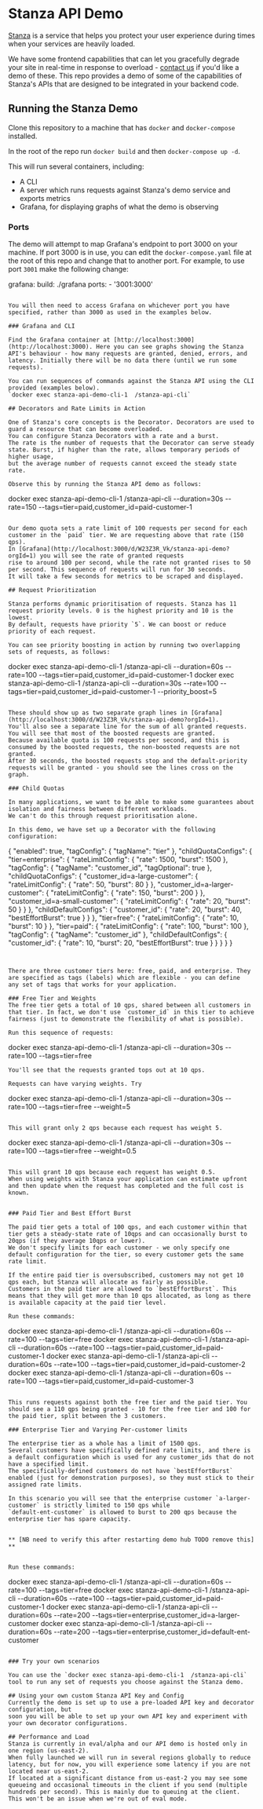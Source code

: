 # Stanza API Demo

[Stanza](https://www.stanza.systems/) is a service that helps you protect your user experience during times when your services are heavily loaded.

We have some frontend capabilities that can let you gracefully degrade your site in real-time in response to overload - [contact us](https://www.stanza.systems/contact) if you'd like a demo of these. 
This repo provides a demo of some of the capabilities of Stanza's APIs that are designed to be integrated in your backend code. 

## Running the Stanza Demo

Clone this repository to a machine that has `docker` and `docker-compose` installed.

In the root of the repo run `docker build` and then `docker-compose up -d`.

This will run several containers, including:
 * A CLI
 * A server which runs requests against Stanza's demo service and exports metrics
 * Grafana, for displaying graphs of what the demo is observing

### Ports

 The demo will attempt to map Grafana's endpoint to port 3000 on your machine. If port 3000 is in use, 
 you can edit the `docker-compose.yaml` file at the root of this repo and change that to another port.
 For example, to use port `3001` make the following change:

  grafana:
    build: ./grafana
    ports:
      - '3001:3000'
```

You will then need to access Grafana on whichever port you have specified, rather than 3000 as used in the examples below.

### Grafana and CLI 

Find the Grafana container at [http://localhost:3000](http://localhost:3000). Here you can see graphs showing the Stanza API's behaviour - how many requests are granted, denied, errors, and latency. Initially there will be no data there (until we run some requests).

You can run sequences of commands against the Stanza API using the CLI provided (examples below).
`docker exec stanza-api-demo-cli-1  /stanza-api-cli`

## Decorators and Rate Limits in Action

One of Stanza's core concepts is the Decorator. Decorators are used to guard a resource that can become overloaded. 
You can configure Stanza Decorators with a rate and a burst.
The rate is the number of requests that the Decorator can serve steady state. Burst, if higher than the rate, allows temporary periods of higher usage,
but the average number of requests cannot exceed the steady state rate.  

Observe this by running the Stanza API demo as follows:
```
docker exec stanza-api-demo-cli-1  /stanza-api-cli --duration=30s --rate=150 --tags=tier=paid,customer_id=paid-customer-1
```

Our demo quota sets a rate limit of 100 requests per second for each customer in the `paid` tier. We are requesting above that rate (150 qps).
In [Grafana](http://localhost:3000/d/W23Z3R_Vk/stanza-api-demo?orgId=1) you will see the rate of granted requests
rise to around 100 per second, while the rate not granted rises to 50 per second. This sequence of requests will run for 30 seconds. 
It will take a few seconds for metrics to be scraped and displayed. 

## Request Prioritization

Stanza performs dynamic prioritisation of requests. Stanza has 11 request priority levels. 0 is the highest priority and 10 is the lowest.
By default, requests have priority `5`. We can boost or reduce priority of each request. 

You can see priority boosting in action by running two overlapping sets of requests, as follows:
```
docker exec stanza-api-demo-cli-1  /stanza-api-cli --duration=60s --rate=100 --tags=tier=paid,customer_id=paid-customer-1
docker exec stanza-api-demo-cli-1  /stanza-api-cli --duration=30s --rate=100 --tags=tier=paid,customer_id=paid-customer-1 --priority_boost=5
```

These should show up as two separate graph lines in [Grafana](http://localhost:3000/d/W23Z3R_Vk/stanza-api-demo?orgId=1).
You'll also see a separate line for the sum of all granted requests.
You will see that most of the boosted requests are granted.
Because available quota is 100 requests per second, and this is consumed by the boosted requests, the non-boosted requests are not granted.
After 30 seconds, the boosted requests stop and the default-priority requests will be granted - you should see the lines cross on the graph.

### Child Quotas

In many applications, we want to be able to make some guarantees about isolation and fairness between different workloads.
We can't do this through request prioritisation alone.

In this demo, we have set up a Decorator with the following configuration:

```
{
  "enabled": true,
  "tagConfig": {
    "tagName": "tier"
  },
  "childQuotaConfigs": {
    "tier=enterprise": {
      "rateLimitConfig": {
        "rate": 1500,
        "burst": 1500
      },
      "tagConfig": {
        "tagName": "customer_id",
        "tagOptional": true
      },
      "childQuotaConfigs": {
        "customer_id=a-large-customer": {
          "rateLimitConfig": {
            "rate": 50,
            "burst": 80
          }
        },
        "customer_id=a-larger-customer": {
          "rateLimitConfig": {
            "rate": 150,
            "burst": 200
          }
        },
        "customer_id=a-small-customer": {
          "rateLimitConfig": {
            "rate": 20,
            "burst": 50
          }
        }
      },
      "childDefaultConfigs": {
        "customer_id": {
          "rate": 20,
          "burst": 40,
          "bestEffortBurst": true
        }
      }
    },
    "tier=free": {
      "rateLimitConfig": {
        "rate": 10,
        "burst": 10
      }
    },
    "tier=paid": {
      "rateLimitConfig": {
        "rate": 100,
        "burst": 100
      },
      "tagConfig": {
        "tagName": "customer_id"
      },
      "childDefaultConfigs": {
        "customer_id": {
          "rate": 10,
          "burst": 20,
          "bestEffortBurst": true
        }
      }
    }
  }
}
```


There are three customer tiers here: free, paid, and enterprise. They are specified as tags (labels) which are flexible - you can define
any set of tags that works for your application.

### Free Tier and Weights
The free tier gets a total of 10 qps, shared between all customers in that tier. In fact, we don't use `customer_id` in this tier to achieve fairness (just to demonstrate the flexibility of what is possible).

Run this sequence of requests: 
```
docker exec stanza-api-demo-cli-1  /stanza-api-cli --duration=30s --rate=100 --tags=tier=free
```
You'll see that the requests granted tops out at 10 qps.

Requests can have varying weights. Try
```
docker exec stanza-api-demo-cli-1  /stanza-api-cli --duration=30s --rate=100 --tags=tier=free --weight=5
```

This will grant only 2 qps because each request has weight 5.

```
docker exec stanza-api-demo-cli-1  /stanza-api-cli --duration=30s --rate=100 --tags=tier=free --weight=0.5
```

This will grant 10 qps because each request has weight 0.5.
When using weights with Stanza your application can estimate upfront and then update when the request has completed and the full cost is known.


### Paid Tier and Best Effort Burst

The paid tier gets a total of 100 qps, and each customer within that tier gets a steady-state rate of 10qps and can occasionally burst to 20qps (if they average 10qps or lower).
We don't specify limits for each customer - we only specify one default configuration for the tier, so every customer gets the same rate limit.

If the entire paid tier is oversubscribed, customers may not get 10 qps each, but Stanza will allocate as fairly as possible.
Customers in the paid tier are allowed to `bestEffortBurst`. This means that they will get more than 10 qps allocated, as long as there is available capacity at the paid tier level.

Run these commands: 
```
docker exec stanza-api-demo-cli-1  /stanza-api-cli --duration=60s --rate=100 --tags=tier=free
docker exec stanza-api-demo-cli-1  /stanza-api-cli --duration=60s --rate=100 --tags=tier=paid,customer_id=paid-customer-1
docker exec stanza-api-demo-cli-1  /stanza-api-cli --duration=60s --rate=100 --tags=tier=paid,customer_id=paid-customer-2
docker exec stanza-api-demo-cli-1  /stanza-api-cli --duration=60s --rate=100 --tags=tier=paid,customer_id=paid-customer-3
```

This runs requests against both the free tier and the paid tier. You should see a 110 qps being granted - 10 for the free tier and 100 for the paid tier, split between the 3 customers.

### Enterprise Tier and Varying Per-customer limits

The enterprise tier as a whole has a limit of 1500 qps.
Several customers have specifically defined rate limits, and there is a default configuration which is used for any customer_ids that do not have a specified limit.
The specifically-defined customers do not have `bestEffortBurst` enabled (just for demonstration purposes), so they must stick to their assigned rate limits.

In this scenario you will see that the enterprise customer `a-larger-customer` is strictly limited to 150 qps while
`default-ent-customer` is allowed to burst to 200 qps because the enterprise tier has spare capacity.


** [NB need to verify this after restarting demo hub TODO remove this] **


Run these commands: 
```
docker exec stanza-api-demo-cli-1  /stanza-api-cli --duration=60s --rate=100 --tags=tier=free
docker exec stanza-api-demo-cli-1  /stanza-api-cli --duration=60s --rate=100 --tags=tier=paid,customer_id=paid-customer-1
docker exec stanza-api-demo-cli-1  /stanza-api-cli --duration=60s --rate=200 --tags=tier=enterprise,customer_id=a-larger-customer
docker exec stanza-api-demo-cli-1  /stanza-api-cli --duration=60s --rate=200 --tags=tier=enterprise,customer_id=default-ent-customer
```

### Try your own scenarios

You can use the `docker exec stanza-api-demo-cli-1  /stanza-api-cli` tool to run any set of requests you choose against the Stanza demo. 

## Using your own custom Stanza API Key and Config
Currently the demo is set up to use a pre-loaded API key and decorator configuration, but
soon you will be able to set up your own API key and experiment with your own decorator configurations.

## Performance and Load
Stanza is currently in eval/alpha and our API demo is hosted only in one region (us-east-2). 
When fully launched we will run in several regions globally to reduce latency, but for now, you will experience some latency if you are not located near us-east-2. 
If located at a significant distance from us-east-2 you may see some queueing and occasional timeouts in the client if you send (multiple hundreds per second). This is mainly due to queuing at the client. This won't be an issue when we're out of eval mode.
